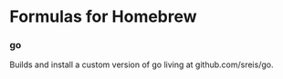 # Formulas for Homebrew

### go
Builds and install a custom version of go living at github.com/sreis/go.